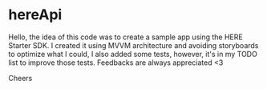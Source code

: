 # hereApi


Hello, the idea of this code was to create a sample app using the HERE Starter SDK.
I created it using MVVM architecture and avoiding storyboards to optimize what I could, I also added some tests, however, it's in my TODO list to improve those tests.
Feedbacks are always appreciated <3 

Cheers
